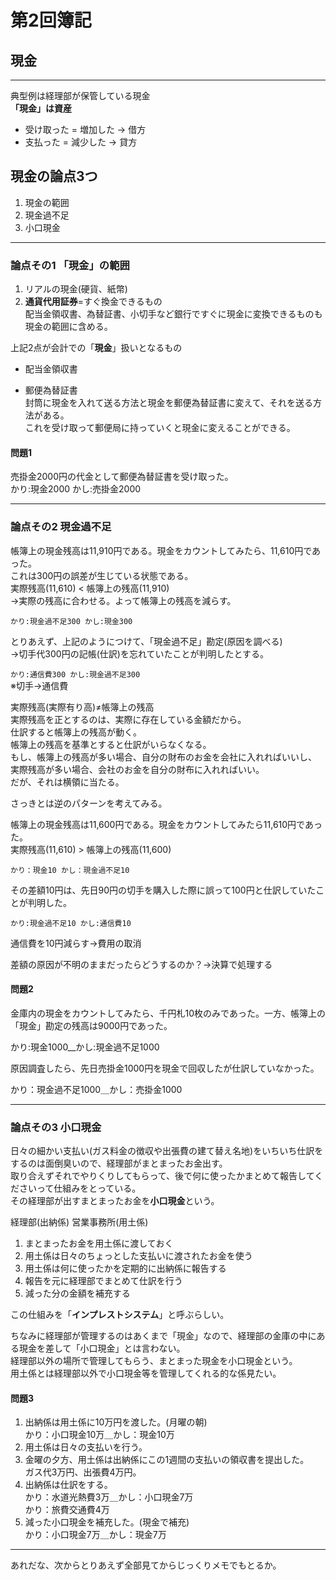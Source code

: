 # 第2回簿記

## 現金

---

典型例は経理部が保管している現金  
**「現金」は資産**  

- 受け取った = 増加した → 借方  
- 支払った = 減少した → 貸方  

## 現金の論点3つ

1. 現金の範囲
2. 現金過不足
3. 小口現金

---

### 論点その1 「現金」の範囲

1. リアルの現金(硬貨、紙幣)  
2. **通貨代用証券**=すぐ換金できるもの  
配当金領収書、為替証書、小切手など銀行ですぐに現金に変換できるものも現金の範囲に含める。  

上記2点が会計での「**現金**」扱いとなるもの  

- 配当金領収書  

- 郵便為替証書  
封筒に現金を入れて送る方法と現金を郵便為替証書に変えて、それを送る方法がある。  
これを受け取って郵便局に持っていくと現金に変えることができる。  

#### 問題1

売掛金2000円の代金として郵便為替証書を受け取った。  
かり:現金2000 かし:売掛金2000  

---

### 論点その2 現金過不足

帳簿上の現金残高は11,910円である。現金をカウントしてみたら、11,610円であった。  
これは300円の誤差が生じている状態である。  
実際残高(11,610) < 帳簿上の残高(11,910)  
→実際の残高に合わせる。よって帳簿上の残高を減らす。  

`かり:現金過不足300 かし:現金300`  

とりあえず、上記のようにつけて、「現金過不足」勘定(原因を調べる)  
→切手代300円の記帳(仕訳)を忘れていたことが判明したとする。  

`かり:通信費300 かし:現金過不足300`  
※切手→通信費  

実際残高(実際有り高)≠帳簿上の残高  
実際残高を正とするのは、実際に存在している金額だから。  
仕訳すると帳簿上の残高が動く。  
帳簿上の残高を基準とすると仕訳がいらなくなる。  
もし、帳簿上の残高が多い場合、自分の財布のお金を会社に入れればいいし、  
実際残高が多い場合、会社のお金を自分の財布に入れればいい。  
だが、それは横領に当たる。  

さっきとは逆のパターンを考えてみる。  

帳簿上の現金残高は11,600円である。現金をカウントしてみたら11,610円であった。  
実際残高(11,610) > 帳簿上の残高(11,600)  

`かり：現金10 かし：現金過不足10`  

その差額10円は、先日90円の切手を購入した際に誤って100円と仕訳していたことが判明した。  

`かり:現金過不足10 かし:通信費10`  

通信費を10円減らす→費用の取消  

差額の原因が不明のままだったらどうするのか？→決算で処理する  

#### 問題2

金庫内の現金をカウントしてみたら、千円札10枚のみであった。一方、帳簿上の「現金」勘定の残高は9000円であった。  

かり:現金1000__かし:現金過不足1000  

原因調査したら、先日売掛金1000円を現金で回収したが仕訳していなかった。

かり：現金過不足1000＿かし：売掛金1000  

---

### 論点その3 小口現金

日々の細かい支払い(ガス料金の徴収や出張費の建て替え名地)をいちいち仕訳をするのは面倒臭いので、経理部がまとまったお金出す。  
取り合えずそれでやりくりしてもらって、後で何に使ったかまとめて報告してくださいって仕組みをとっている。  
その経理部が出すまとまったお金を**小口現金**という。  

経理部(出納係)
営業事務所(用土係)

1. まとまったお金を用土係に渡しておく
2. 用土係は日々のちょっとした支払いに渡されたお金を使う
3. 用土係は何に使ったかを定期的に出納係に報告する
4. 報告を元に経理部でまとめて仕訳を行う
5. 減った分の金額を補充する

この仕組みを「**インプレストシステム**」と呼ぶらしい。

ちなみに経理部が管理するのはあくまで「現金」なので、経理部の金庫の中にある現金を差して「小口現金」とは言わない。  
経理部以外の場所で管理してもらう、まとまった現金を小口現金という。  
用土係とは経理部以外で小口現金等を管理してくれる的な係見たい。  

#### 問題3

1. 出納係は用土係に10万円を渡した。(月曜の朝)  
   かり：小口現金10万＿かし：現金10万  
2. 用土係は日々の支払いを行う。  
3. 金曜の夕方、用土係は出納係にこの1週間の支払いの領収書を提出した。  
   ガス代3万円、出張費4万円。  
4. 出納係は仕訳をする。  
   かり：水道光熱費3万＿かし：小口現金7万  
   かり：旅費交通費4万  
5. 減った小口現金を補充した。(現金で補充)  
   かり：小口現金7万＿かし：現金7万  

---

あれだな、次からとりあえず全部見てからじっくりメモでもとるか。
